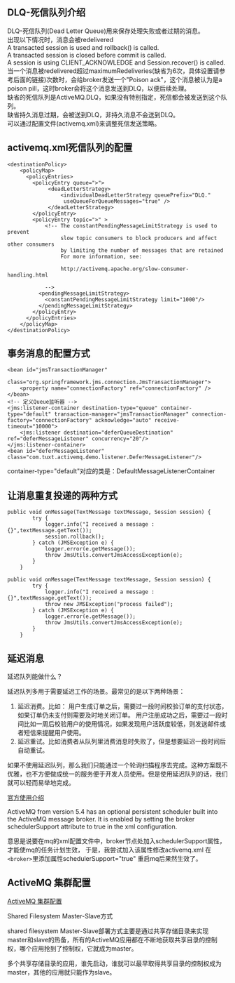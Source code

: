 ## DLQ-死信队列介绍
DLQ-死信队列(Dead Letter Queue)用来保存处理失败或者过期的消息。  
出现以下情况时，消息会被redelivered  
 A transacted session is used and rollback() is called.  
 A transacted session is closed before commit is called.  
 A session is using CLIENT_ACKNOWLEDGE and Session.recover() is called.  
当一个消息被redelivered超过maximumRedeliveries(缺省为6次，具体设置请参考后面的链接)次数时，会给broker发送一个"Poison ack"，这个消息被认为是a poison pill，这时broker会将这个消息发送到DLQ，以便后续处理。   
缺省的死信队列是ActiveMQ.DLQ，如果没有特别指定，死信都会被发送到这个队列。  
缺省持久消息过期，会被送到DLQ，非持久消息不会送到DLQ。  
可以通过配置文件(activemq.xml)来调整死信发送策略。  
## activemq.xml死信队列的配置
```
<destinationPolicy>
    <policyMap>
      <policyEntries>
        <policyEntry queue=">">
             <deadLetterStrategy>
                 <individualDeadLetterStrategy queuePrefix="DLQ."
                  useQueueForQueueMessages="true" />
             </deadLetterStrategy>
        </policyEntry>
        <policyEntry topic=">" >
            <!-- The constantPendingMessageLimitStrategy is used to prevent
                 slow topic consumers to block producers and affect other consumers
                 by limiting the number of messages that are retained
                 For more information, see:

                 http://activemq.apache.org/slow-consumer-handling.html

            -->
          <pendingMessageLimitStrategy>
            <constantPendingMessageLimitStrategy limit="1000"/>
          </pendingMessageLimitStrategy>
        </policyEntry>
      </policyEntries>
    </policyMap>
</destinationPolicy>
```
## 事务消息的配置方式
```
<bean id="jmsTransactionManager"
      class="org.springframework.jms.connection.JmsTransactionManager">
    <property name="connectionFactory" ref="connectionFactory" />
</bean>
<!-- 定义Queue监听器 -->
<jms:listener-container destination-type="queue" container-type="default" transaction-manager="jmsTransactionManager" connection-factory="connectionFactory" acknowledge="auto" receive-timeout="10000">
    <jms:listener destination="deferQueueDestination" ref="deferMessageListener" concurrency="20"/>
</jms:listener-container>
<bean id="deferMessageListener" class="com.tuxt.activemq.demo.listener.DeferMessageListener"/>
```
container-type="default"对应的类是：DefaultMessageListenerContainer
## 让消息重复投递的两种方式
```
public void onMessage(TextMessage textMessage, Session session) {
        try {
            logger.info("I received a message :{}",textMessage.getText());
            session.rollback();
        } catch (JMSException e) {
            logger.error(e.getMessage());
            throw JmsUtils.convertJmsAccessException(e);
        }
    }
```

```
public void onMessage(TextMessage textMessage, Session session) {
        try {
            logger.info("I received a message :{}",textMessage.getText());
            throw new JMSException("process failed");
        } catch (JMSException e) {
            logger.error(e.getMessage());
            throw JmsUtils.convertJmsAccessException(e);
        }
    }
```

## 延迟消息
延迟队列能做什么？

延迟队列多用于需要延迟工作的场景。最常见的是以下两种场景：

1. 延迟消费。比如：
用户生成订单之后，需要过一段时间校验订单的支付状态，如果订单仍未支付则需要及时地关闭订单。
用户注册成功之后，需要过一段时间比如一周后校验用户的使用情况，如果发现用户活跃度较低，则发送邮件或者短信来提醒用户使用。
2. 延迟重试。比如消费者从队列里消费消息时失败了，但是想要延迟一段时间后自动重试。

如果不使用延迟队列，那么我们只能通过一个轮询扫描程序去完成。这种方案既不优雅，也不方便做成统一的服务便于开发人员使用。但是使用延迟队列的话，我们就可以轻而易举地完成。

[官方使用介绍](http://activemq.apache.org/delay-and-schedule-message-delivery.html)

ActiveMQ from version 5.4 has an optional persistent scheduler built into the ActiveMQ message broker.
 It is enabled by setting the broker schedulerSupport attribute to true in the xml configuration.

意思是说要在mq的xml配置文件中，broker节点处加入schedulerSupport属性，才能使mq的任务计划生效，
于是，我尝试加入该属性修改activemq.xml 在`<broker>`里添加属性schedulerSupport="true" 重启mq后果然生效了。
## ActiveMQ 集群配置
[ActiveMQ 集群配置](http://blog.csdn.net/u010739551/article/details/50676057)

Shared Filesystem Master-Slave方式 

shared filesystem Master-Slave部署方式主要是通过共享存储目录来实现master和slave的热备，所有的ActiveMQ应用都在不断地获取共享目录的控制权，哪个应用抢到了控制权，它就成为master。 

多个共享存储目录的应用，谁先启动，谁就可以最早取得共享目录的控制权成为master，其他的应用就只能作为slave。 
